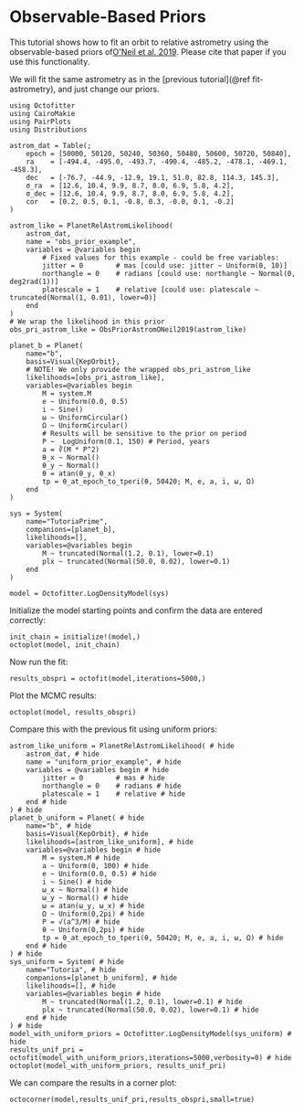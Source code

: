 # Observable-Based Priors

This tutorial shows how to fit an orbit to relative astrometry using the observable-based priors of[O'Neil et al. 2019](https://ui.adsabs.harvard.edu/abs/2019AJ....158....4O). Please cite that paper if you use this functionality.

We will fit the same astrometry as in the [previous tutorial](@ref fit-astrometry), and just change our priors.


```@example 1
using Octofitter
using CairoMakie
using PairPlots
using Distributions

astrom_dat = Table(;
    epoch = [50000, 50120, 50240, 50360, 50480, 50600, 50720, 50840],
    ra    = [-494.4, -495.0, -493.7, -490.4, -485.2, -478.1, -469.1, -458.3],
    dec   = [-76.7, -44.9, -12.9, 19.1, 51.0, 82.8, 114.3, 145.3],
    σ_ra  = [12.6, 10.4, 9.9, 8.7, 8.0, 6.9, 5.8, 4.2],
    σ_dec = [12.6, 10.4, 9.9, 8.7, 8.0, 6.9, 5.8, 4.2],
    cor   = [0.2, 0.5, 0.1, -0.8, 0.3, -0.0, 0.1, -0.2]
)

astrom_like = PlanetRelAstromLikelihood(
    astrom_dat,
    name = "obs_prior_example",
    variables = @variables begin
        # Fixed values for this example - could be free variables:
        jitter = 0        # mas [could use: jitter ~ Uniform(0, 10)]
        northangle = 0    # radians [could use: northangle ~ Normal(0, deg2rad(1))]
        platescale = 1    # relative [could use: platescale ~ truncated(Normal(1, 0.01), lower=0)]
    end
)
# We wrap the likelihood in this prior
obs_pri_astrom_like = ObsPriorAstromONeil2019(astrom_like)

planet_b = Planet(
    name="b",
    basis=Visual{KepOrbit},
    # NOTE! We only provide the wrapped obs_pri_astrom_like
    likelihoods=[obs_pri_astrom_like],
    variables=@variables begin
        M = system.M
        e ~ Uniform(0.0, 0.5)
        i ~ Sine()
        ω ~ UniformCircular()
        Ω ~ UniformCircular()
        # Results will be sensitive to the prior on period
        P ~  LogUniform(0.1, 150) # Period, years
        a = ∛(M * P^2)
        θ_x ~ Normal()
        θ_y ~ Normal()
        θ = atan(θ_y, θ_x)
        tp = θ_at_epoch_to_tperi(θ, 50420; M, e, a, i, ω, Ω)
    end
)

sys = System(
    name="TutoriaPrime",
    companions=[planet_b],
    likelihoods=[],
    variables=@variables begin
        M ~ truncated(Normal(1.2, 0.1), lower=0.1)
        plx ~ truncated(Normal(50.0, 0.02), lower=0.1)
    end
)

model = Octofitter.LogDensityModel(sys)
```

Initialize the model starting points and confirm the data are entered correctly:
```@example 1
init_chain = initialize!(model,)
octoplot(model, init_chain)
```

Now run the fit:
```@example 1
results_obspri = octofit(model,iterations=5000,)
```

Plot the MCMC results:
```@example 1
octoplot(model, results_obspri)
```

Compare this with the previous fit using uniform priors:
```@example 1
astrom_like_uniform = PlanetRelAstromLikelihood( # hide
    astrom_dat, # hide
    name = "uniform_prior_example", # hide
    variables = @variables begin # hide
        jitter = 0        # mas # hide
        northangle = 0    # radians # hide
        platescale = 1    # relative # hide
    end # hide
) # hide
planet_b_uniform = Planet( # hide
    name="b", # hide
    basis=Visual{KepOrbit}, # hide
    likelihoods=[astrom_like_uniform], # hide
    variables=@variables begin # hide
        M = system.M # hide
        a ~ Uniform(0, 100) # hide
        e ~ Uniform(0.0, 0.5) # hide
        i ~ Sine() # hide
        ω_x ~ Normal() # hide
        ω_y ~ Normal() # hide
        ω = atan(ω_y, ω_x) # hide
        Ω ~ Uniform(0,2pi) # hide
        P = √(a^3/M) # hide
        θ ~ Uniform(0,2pi) # hide
        tp = θ_at_epoch_to_tperi(θ, 50420; M, e, a, i, ω, Ω) # hide
    end # hide
) # hide
sys_uniform = System( # hide
    name="Tutoria", # hide
    companions=[planet_b_uniform], # hide
    likelihoods=[], # hide
    variables=@variables begin # hide
        M ~ truncated(Normal(1.2, 0.1), lower=0.1) # hide
        plx ~ truncated(Normal(50.0, 0.02), lower=0.1) # hide
    end # hide
) # hide
model_with_uniform_priors = Octofitter.LogDensityModel(sys_uniform) # hide
results_unif_pri = octofit(model_with_uniform_priors,iterations=5000,verbosity=0) # hide
octoplot(model_with_uniform_priors, results_unif_pri)
```

We can compare the results in a corner plot:
```@example 1
octocorner(model,results_unif_pri,results_obspri,small=true)
```
